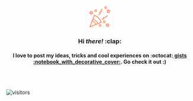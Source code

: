 
<div align="center">
        <br>
        <br>
        <br>
        <br>
        <img src="https://raw.githubusercontent.com/anthowen/anthowen/master/tada.svg?sanitize=true" width="60" height="60">
        <h3>Hi <i>there!</i> :clap: </h3>
        <h4>I love to post my ideas, tricks and cool experiences on :octocat:<a href="https://cutt.ly/ant-gists" target="_blank"> gists :notebook_with_decorative_cover:</a>. Go check it out :)</h4>
        <br>
        <br>
</div>

<div>
        
![visitors](https://visitor-badge.glitch.me/badge?page_id=anthwoen.anthowen)

</div>
